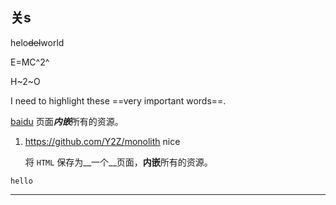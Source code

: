 
## 关s


helo~~del~~world

E=MC^2^

H~2~O


I need to highlight these ==very important words==.


[baidu](https://baidu.com)
页面***内嵌***所有的资源。

1. https://github.com/Y2Z/monolith
   nice

    将 `HTML` 保存为__一个__页面，**内嵌**所有的资源。

```
hello
```

---